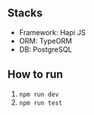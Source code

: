 ## Stacks
- Framework: Hapi JS
- ORM: TypeORM
- DB: PostgreSQL

## How to run
1. `npm run dev`
2. `npm run test`
